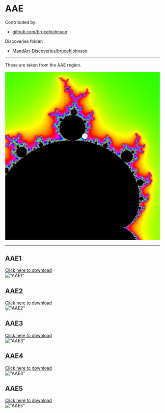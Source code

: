 # AAE

Contributed by:

- [github.com/brucehjohnson](https://github.com/brucehjohnson)

Discoveries folder:

- [MandArt-Discoveries/brucehjohnson](https://github.com/denisecase/MandArt-Discoveries/tree/main/brucehjohnson)

-----

These are taken from the AAE region. 

![AAE](AAE.png)

-----

## AAE1

<a href="AAE1.mandart" download="AAE1.mandart">Click here to download</a><br>
!["AAE1"](AAE1.png)

## AAE2

<a href="AAE2.mandart" download="AAE2.mandart">Click here to download</a><br>
!["AAE2"](AAE2.png)

## AAE3

<a href="AAE3.mandart" download="AAE3.mandart">Click here to download</a><br>
!["AAE3"](AAE3.png)

## AAE4

<a href="AAE4.mandart" download="AAE4.mandart">Click here to download</a><br>
!["AAE4"](AAE4.png)

## AAE5

<a href="AAE5.mandart" download="AAE5.mandart">Click here to download</a><br>
!["AAE5"](AAE5.png)

